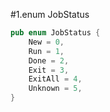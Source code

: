 #1.enum JobStatus

```rust
pub enum JobStatus {
    New = 0,
    Run = 1,
    Done = 2,
    Exit = 3,
    ExitAll = 4,
    Unknown = 5,
}

```